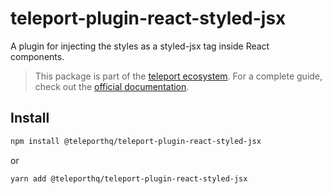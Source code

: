 # teleport-plugin-react-styled-jsx

A plugin for injecting the styles as a styled-jsx tag inside React components.

> This package is part of the [teleport ecosystem](https://github.com/teleporthq/teleport-code-generators). For a complete guide, check out the [official documentation](https://docs.teleporthq.io/).

## Install
```bash
npm install @teleporthq/teleport-plugin-react-styled-jsx
```
or
```bash
yarn add @teleporthq/teleport-plugin-react-styled-jsx
```
